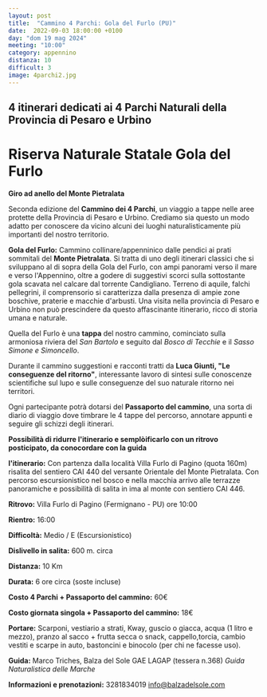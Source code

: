 ```yaml
---
layout: post
title:  "Cammino 4 Parchi: Gola del Furlo (PU)"
date:  2022-09-03 18:00:00 +0100
day: "dom 19 mag 2024"
meeting: "10:00"
category: appennino
distanza: 10
difficult: 3
image: 4parchi2.jpg
---
```


## 4 itinerari dedicati ai 4 Parchi Naturali della Provincia di Pesaro e Urbino

# Riserva Naturale Statale Gola del Furlo

**Giro ad anello del Monte Pietralata**

Seconda edizione del **Cammino dei 4 Parchi**, un viaggio a tappe nelle aree protette della Provincia di Pesaro e Urbino. Crediamo sia questo un modo adatto per conoscere da vicino alcuni dei luoghi naturalisticamente più importanti del nostro territorio.

**Gola del Furlo:** Cammino collinare/appenninico dalle pendici ai prati sommitali del **Monte Pietralata**.
Si tratta di uno degli itinerari classici che si sviluppano al di sopra della Gola del Furlo, con ampi panorami verso il mare e verso l'Appennino, oltre a godere di suggestivi scorci sulla sottostante gola scavata nel calcare dal torrente Candigliano.
Terreno di aquile, falchi pellegrini, il comprensorio si caratterizza dalla presenza di ampie zone boschive, praterie e macchie d'arbusti.
Una visita nella provincia di Pesaro e Urbino non può prescindere da questo affascinante itinerario, ricco di storia umana e naturale.

Quella del Furlo è una **tappa** del nostro cammino, cominciato sulla armoniosa riviera del *San Bartolo* e seguito dal *Bosco di Tecchie* e il *Sasso Simone e Simoncello*.

Durante il cammino suggestioni e racconti tratti da **Luca Giunti, "Le conseguenze del ritorno"**, interessante lavoro di sintesi sulle conoscenze scientifiche sul lupo e sulle conseguenze del suo naturale ritorno nei territori.

Ogni partecipante potrà dotarsi del **Passaporto del cammino**, una sorta di diario di viaggio dove timbrare le 4 tappe del percorso, annotare appunti e seguire gli schizzi degli itinerari.

**Possibilità di ridurre l'itinerario e semplòificarlo con un ritrovo posticipato, da conocordare con la guida**

**l'itinerario:** Con partenza dalla località Villa Furlo di Pagino (quota 160m) risalita del sentiero CAI 440 del versante Orientale del Monte Pietralata. Con percorso escursionistico nel bosco e nella macchia arrivo alle terrazze panoramiche e possibilità di salita in ima al monte con sentiero CAI 446. 

**Ritrovo:** Villa Furlo di Pagino (Fermignano - PU) ore 10:00

**Rientro:** 16:00 

**Difficoltà:** Medio / E (Escursionistico)

**Dislivello in salita:**  600 m. circa

**Distanza:** 10 Km

**Durata:** 6 ore circa (soste incluse)

**Costo 4 Parchi + Passaporto del cammino:** 60€

**Costo giornata singola + Passaporto del cammino:** 18€

**Portare:** Scarponi, vestiario a strati, Kway, guscio o giacca, acqua (1 litro e mezzo), pranzo al sacco + frutta secca o snack, cappello,torcia, cambio vestiti e scarpe in auto, bastoncini e binocolo (per chi ne facesse uso). 

**Guida:** Marco Triches, Balza del Sole GAE LAGAP (tessera n.368)
*Guida Naturalistica delle Marche*

**Informazioni e prenotazioni:** 3281834019 info@balzadelsole.com
